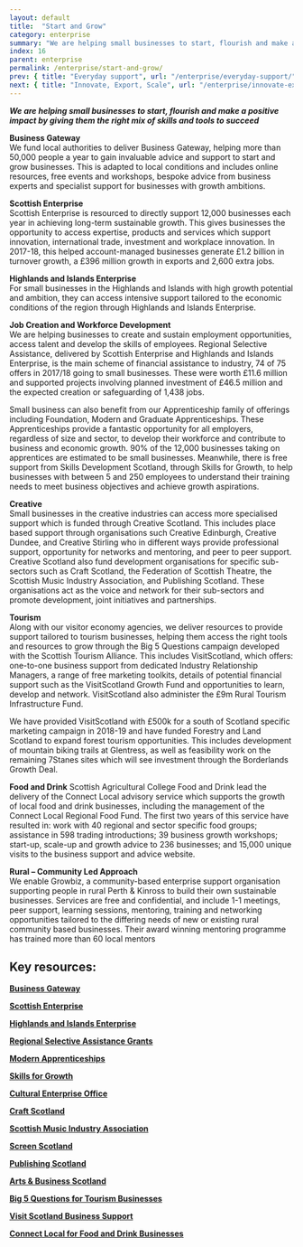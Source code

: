 ```yaml
---
layout: default
title:  "Start and Grow"
category: enterprise
summary: "We are helping small businesses to start, flourish and make a positive impact by giving them the right mix of skills and tools to succeed"
index: 16
parent: enterprise
permalink: /enterprise/start-and-grow/
prev: { title: "Everyday support", url: "/enterprise/everyday-support/" }
next: { title: "Innovate, Export, Scale", url: "/enterprise/innovate-export-scale/" }
---
```

***We are helping small businesses to start, flourish and make a positive impact by giving them the right mix of skills and tools to succeed***

**Business Gateway**  
We fund local authorities to deliver Business Gateway, helping more than 50,000 people a year to gain invaluable advice and support to start and grow businesses. This is adapted to local conditions and includes online resources, free events and workshops, bespoke advice from business experts and specialist support for businesses with growth ambitions.  

**Scottish Enterprise**  
Scottish Enterprise is resourced to directly support 12,000 businesses each year in achieving long-term sustainable growth. This gives businesses the opportunity to access expertise, products and services which support innovation, international trade, investment and workplace innovation.  In 2017-18, this helped account-managed businesses generate £1.2 billion in turnover growth, a £396 million growth in exports and 2,600 extra jobs.  

**Highlands and Islands Enterprise**  
For small businesses in the Highlands and Islands with high growth potential and ambition, they can access intensive support tailored to the economic conditions of the region through Highlands and Islands Enterprise.  

**Job Creation and Workforce Development**  
We are helping businesses to create and sustain employment opportunities, access talent and develop the skills of employees. Regional Selective Assistance, delivered by Scottish Enterprise and Highlands and Islands Enterprise, is the main scheme of financial assistance to industry, 74 of 75 offers in 2017/18 going to small businesses. These were worth £11.6 million and supported projects involving planned investment of £46.5 million and the expected creation or safeguarding of 1,438 jobs.  

Small business can also benefit from our Apprenticeship family of offerings including Foundation, Modern and Graduate Apprenticeships. These Apprenticeships provide a fantastic opportunity for all employers, regardless of size and sector, to develop their workforce and contribute to business and economic growth. 90% of the 12,000 businesses taking on apprentices are estimated to be small businesses. Meanwhile, there is free support from Skills Development Scotland, through Skills for Growth, to help businesses with between 5 and 250 employees to understand their training needs to meet business objectives and achieve growth aspirations.  

**Creative**  
Small businesses in the creative industries can access more specialised support which is funded through Creative Scotland. This includes place based support through organisations such Creative Edinburgh, Creative Dundee, and Creative Stirling who in different ways provide professional support, opportunity for networks and mentoring, and peer to peer support. Creative Scotland also fund development organisations for specific sub-sectors such as Craft Scotland, the Federation of Scottish Theatre, the Scottish Music Industry Association, and Publishing Scotland. These organisations act as the voice and network for their sub-sectors and promote development, joint initiatives and partnerships.  

**Tourism**  
Along with our visitor economy agencies, we deliver resources to provide support tailored to tourism businesses, helping them access the right tools and resources to grow through the Big 5 Questions campaign developed with the Scottish Tourism Alliance. This includes VisitScotland, which offers: one-to-one business support from dedicated Industry Relationship Managers, a range of free marketing toolkits, details of potential financial support such as the VisitScotland Growth Fund and opportunities to learn, develop and network. VisitScotland also administer the £9m Rural Tourism Infrastructure Fund.  

We have provided VisitScotland with £500k for a south of Scotland specific marketing campaign in 2018-19 and have funded Forestry and Land Scotland to expand forest tourism opportunities. This includes development of mountain biking trails at Glentress, as well as feasibility work on the remaining 7Stanes sites which will see investment through the Borderlands Growth Deal.  

**Food and Drink**
Scottish Agricultural College Food and Drink lead the delivery of the Connect Local advisory service which supports the growth of local food and drink businesses, including the management of the Connect Local Regional Food Fund. The first two years of this service have resulted in: work with 40 regional and sector specific food groups; assistance in 598 trading introductions; 39 business growth workshops; start-up, scale-up and growth advice to 236 businesses; and 15,000 unique visits to the business support and advice website.  

**Rural – Community Led Approach**  
We enable Growbiz, a community-based enterprise support organisation supporting people in rural Perth & Kinross to build their own sustainable businesses.  Services are free and confidential, and include 1-1 meetings, peer support, learning sessions, mentoring, training and networking opportunities tailored to the differing needs of new or existing rural community based businesses.  Their award winning mentoring programme has trained more than 60 local mentors  

## Key resources:

**[Business Gateway](https://www.bgateway.com/)**

**[Scottish Enterprise](https://www.scottish-enterprise.com/)**

**[Highlands and Islands Enterprise](http://www.hie.co.uk/)**

**[Regional Selective Assistance Grants](https://www.scottish-enterprise.com/support-for-businesses/funding-and-grants/growing-your-business/regional-selective-assistance-grant)**

**[Modern Apprenticeships](https://www.apprenticeships.scot/for-employers/)**

**[Skills for Growth](https://www.skillsdevelopmentscotland.co.uk/what-we-do/supporting-scotlands-employers/skills-for-growth/)**

**[Cultural Enterprise Office](https://creativeentrepreneursclub.co.uk/)**

**[Craft Scotland](https://www.craftscotland.org/)**

**[Scottish Music Industry Association](https://www.smia.org.uk/)**

**[Screen Scotland](https://www.screen.scot/funding-and-support)**

**[Publishing Scotland](http://www.publishingscotland.org/)**

**[Arts & Business Scotland](http://www.aandbscotland.org.uk/)**

**[Big 5 Questions for Tourism Businesses](https://scottishtourismalliance.co.uk/big-5-questions/)**

**[Visit Scotland Business Support](https://www.visitscotland.org/supporting-your-business)**

**[Connect Local for Food and Drink Businesses](http://www.connectlocal.scot/)**  
